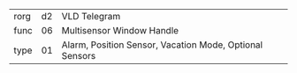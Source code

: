 
|    |   |   |
| -- | - | - |
| rorg | d2 | VLD Telegram |
| func | 06 | Multisensor Window Handle |
| type | 01 | Alarm, Position Sensor, Vacation Mode, Optional Sensors |
